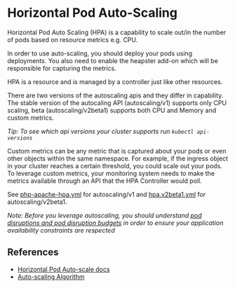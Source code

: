# Horizontal Pod Auto-Scaling #

Horizontal Pod Auto Scaling (HPA) is a capability to scale out/in the number of pods based on resource metrics e.g. CPU.

In order to use auto-scaling, you should deploy your pods using deployments. You also need to enable the heapster add-on which will be responsible for capturing the metrics.

HPA is a resource and is managed by a controller just like other resources.

There are two versions of the autoscaling apis and they differ in capability.  The stable version of the autocaling API (autoscaling/v1) supports only CPU scaling, beta (autoscaling/v2beta1) supports both CPU and Memory and custom metrics.

*Tip: To see which api versions your cluster supports run ```kubectl api-versions```*

Custom metrics can be any metric that is captured about your pods or even other objects within the same namespace.  For example, if the ingress object in your cluster reaches a certain threshold, you could scale out your pods.  To leverage custom metrics, your monitoring system needs to make the metrics available through an API that the HPA Controller would poll.

See [php-apache-hpa.yml](./php-apache-hpa.yml) for autoscaling/v1 and [hpa.v2beta1.yml](./hpa.v2beta1.yml) for autoscaling/v2beta1.

*Note: Before you leverage autoscaling, you should understand [pod disruptions and pod disruption budgets](https://kubernetes.io/docs/concepts/workloads/pods/disruptions/) in order to ensure your application availability constraints are respected*

## References ##

* [Horizontal Pod Auto-scale docs](https://kubernetes.io/docs/tasks/run-application/horizontal-pod-autoscale/)
* [Auto-scaling Algorithm](https://github.com/kubernetes/community/blob/master/contributors/design-proposals/autoscaling/horizontal-pod-autoscaler.md#autoscaling-algorithm)